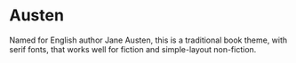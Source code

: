 # Austen

Named for English author Jane Austen, this is a traditional book theme, with serif fonts, that works well for fiction and simple-layout non-fiction.
